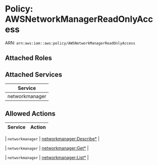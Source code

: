 # Policy: AWSNetworkManagerReadOnlyAccess

ARN: `arn:aws:iam::aws:policy/AWSNetworkManagerReadOnlyAccess`

## Attached Roles

## Attached Services

| Service |
|---------|
| networkmanager |

## Allowed Actions

| Service | Action |
|:-------:|--------|

| `networkmanager` | [networkmanager:Describe*](../actions.md#networkmanager:describeall) |

| `networkmanager` | [networkmanager:Get*](../actions.md#networkmanager:getall) |

| `networkmanager` | [networkmanager:List*](../actions.md#networkmanager:listall) |
